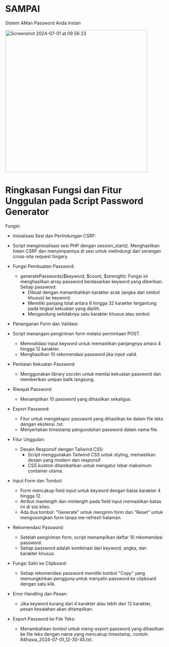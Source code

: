 # SAMPAI
Sistem AMan Password Anda Instan

<img width="448" alt="Screenshot 2024-07-01 at 09 56 23" src="https://github.com/it-t4mpan/SAMPAI/assets/168879273/b0a70337-7377-4d67-b5f0-06f143da2874">

# Ringkasan Fungsi dan Fitur Unggulan pada Script Password Generator
Fungsi:
- Inisialisasi Sesi dan Perlindungan CSRF:
- Script menginisialisasi sesi PHP dengan session_start().
Menghasilkan token CSRF dan menyimpannya di sesi untuk melindungi dari serangan cross-site request forgery.

- Fungsi Pembuatan Password:
  - generatePasswords($keyword, $count, $strength): Fungsi ini menghasilkan array password berdasarkan keyword yang diberikan. Setiap password:
    - Dibuat dengan menambahkan karakter acak (angka dan simbol khusus) ke keyword.
    - Memiliki panjang total antara 8 hingga 32 karakter tergantung pada tingkat kekuatan yang dipilih.
    - Mengandung setidaknya satu karakter khusus atau simbol.

- Penanganan Form dan Validasi:

- Script menangani pengiriman form melalui permintaan POST.
  - Memvalidasi input keyword untuk memastikan panjangnya antara 4 hingga 12 karakter.
  - Menghasilkan 10 rekomendasi password jika input valid.

- Penilaian Kekuatan Password:
  - Menggunakan library zxcvbn untuk menilai kekuatan password dan memberikan umpan balik langsung.

- Riwayat Password:
  - Menampilkan 10 password yang dihasilkan sekaligus.

- Export Password:
  - Fitur untuk mengekspor password yang dihasilkan ke dalam file teks dengan ekstensi .txt.
  - Menyertakan timestamp pengunduhan password dalam nama file.

- Fitur Unggulan:  
  - Desain Responsif dengan Tailwind CSS:
    -  Script menggunakan Tailwind CSS untuk styling, memastikan desain yang modern dan responsif.
    - CSS kustom ditambahkan untuk mengatur lebar maksimum container utama.
      
- Input Form dan Tombol:
  - Form mencakup field input untuk keyword dengan batas karakter 4 hingga 12.
  - Atribut maxlength dan minlength pada field input memastikan batas ini di sisi klien.
  - Ada dua tombol: "Generate" untuk mengirim form dan "Reset" untuk mengosongkan form tanpa me-refresh halaman.

- Rekomendasi Password:
    - Setelah pengiriman form, script menampilkan daftar 10 rekomendasi password.
    - Setiap password adalah kombinasi dari keyword, angka, dan karakter khusus.

- Fungsi Salin ke Clipboard:
  - Setiap rekomendasi password memiliki tombol "Copy" yang memungkinkan pengguna untuk menyalin password ke clipboard dengan satu klik.

- Error Handling dan Pesan:
     - Jika keyword kurang dari 4 karakter atau lebih dari 12 karakter, pesan kesalahan akan ditampilkan.

- Export Password ke File Teks:
  - Menambahkan tombol untuk meng-export password yang dihasilkan ke file teks dengan nama yang mencakup timestamp, contoh: R4hasia_2024-07-01_12-30-45.txt.
